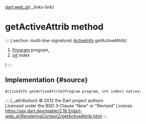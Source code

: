 [dart:web\_gl](../../dart-web_gl/dart-web_gl-library){._links-link}

getActiveAttrib method
======================

::: {.section .multi-line-signature}
[ActiveInfo](../activeinfo-class) getActiveAttrib(

1.  [Program](../program-class) program,
2.  [int](../../dart-core/int-class) index

)
:::

Implementation {#source}
--------------

``` {.language-dart data-language="dart"}
ActiveInfo getActiveAttrib(Program program, int index) native;
```

::: {._attribution}
© 2012 the Dart project authors\
Licensed under the BSD 3-Clause \"New\" or \"Revised\" License.\
<https://api.dart.dev/stable/2.18.5/dart-web_gl/RenderingContext2/getActiveAttrib.html>
:::
